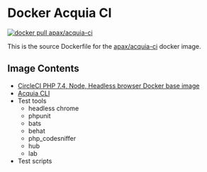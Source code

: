 # Docker Acquia CI

[![docker pull apax/acquia-ci](https://img.shields.io/badge/dockerhub-image-blue.svg?logo=Docker)](https://hub.docker.com/repository/docker/apax/acquia-ci)

This is the source Dockerfile for the [apax/acquia-ci](https://hub.docker.com/repository/docker/apax/acquia-ci) docker image.

## Image Contents

- [CircleCI PHP 7.4, Node, Headless browser Docker base image](https://hub.docker.com/r/circleci/php)
- [Acquia CLI](https://docs.acquia.com/acquia-cli)
- Test tools
  - headless chrome
  - phpunit
  - bats
  - behat
  - php_codesniffer
  - hub
  - lab
- Test scripts
